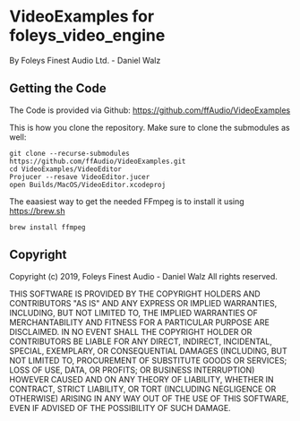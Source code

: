 VideoExamples for foleys_video_engine
=====================================

By Foleys Finest Audio Ltd. - Daniel Walz

Getting the Code
----------------

The Code is provided via Github: https://github.com/ffAudio/VideoExamples

This is how you clone the repository. Make sure to clone the submodules as well:

```
git clone --recurse-submodules https://github.com/ffAudio/VideoExamples.git
cd VideoExamples/VideoEditor
Projucer --resave VideoEditor.jucer
open Builds/MacOS/VideoEditor.xcodeproj
```

The eaasiest way to get the needed FFmpeg is to install it using https://brew.sh

```
brew install ffmpeg
```

Copyright
---------

 Copyright (c) 2019, Foleys Finest Audio - Daniel Walz
 All rights reserved.

 THIS SOFTWARE IS PROVIDED BY THE COPYRIGHT HOLDERS AND CONTRIBUTORS "AS IS" AND
 ANY EXPRESS OR IMPLIED WARRANTIES, INCLUDING, BUT NOT LIMITED TO, THE IMPLIED
 WARRANTIES OF MERCHANTABILITY AND FITNESS FOR A PARTICULAR PURPOSE ARE DISCLAIMED.
 IN NO EVENT SHALL THE COPYRIGHT HOLDER OR CONTRIBUTORS BE LIABLE FOR ANY DIRECT,
 INDIRECT, INCIDENTAL, SPECIAL, EXEMPLARY, OR CONSEQUENTIAL DAMAGES (INCLUDING,
 BUT NOT LIMITED TO, PROCUREMENT OF SUBSTITUTE GOODS OR SERVICES; LOSS OF USE,
 DATA, OR PROFITS; OR BUSINESS INTERRUPTION) HOWEVER CAUSED AND ON ANY THEORY OF
 LIABILITY, WHETHER IN CONTRACT, STRICT LIABILITY, OR TORT (INCLUDING NEGLIGENCE
 OR OTHERWISE) ARISING IN ANY WAY OUT OF THE USE OF THIS SOFTWARE, EVEN IF ADVISED
 OF THE POSSIBILITY OF SUCH DAMAGE.


